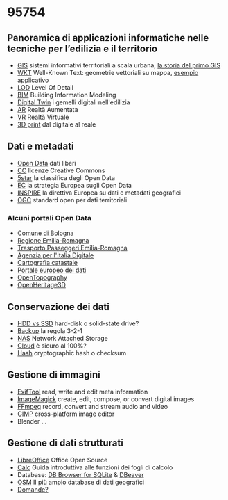 # 95754

## Panoramica di applicazioni informatiche nelle tecniche per l’edilizia e il territorio

- [GIS](https://www.esri.com/en-us/arcgis/products/arcgis-urban/overview) sistemi informativi territoriali a scala urbana, [la storia del primo GIS](https://www.ph.ucla.edu/epi/snow/snowbook0b.html)
- [WKT](https://en.wikipedia.org/wiki/Well-known_text_representation_of_geometry) Well-Known Text: geometrie vettoriali su mappa, [esempio applicativo](https://clydedacruz.github.io/openstreetmap-wkt-playground/)
- [LOD](https://filipbiljecki.com/publications/2014_ceus_lod_formalisation.pdf) Level Of Detail
- [BIM](https://www.autodesk.it/solutions/bim/benefits-of-bim) Building Information Modeling
- [Digital Twin](https://constructible.trimble.com/construction-industry/what-are-digital-twins) i gemelli digitali nell'edilizia
- [AR](https://sitevision.trimble.com) Realtà Aumentata
- [VR](https://www.acca.it/software-realta-virtuale) Realtà Virtuale
- [3D print](https://www.3dwasp.com/en/3d-printing-architecture/) dal digitale al reale

## Dati e metadati

- [Open Data](https://opendatahandbook.org) dati liberi
- [CC](https://creativecommons.org/licenses/) licenze Creative Commons
- [5star](https://5stardata.info/en/) la classifica degli Open Data
- [EC](https://digital-strategy.ec.europa.eu/en/policies/open-data) la strategia Europea sugli Open Data
- [INSPIRE](https://inspire.ec.europa.eu) la direttiva Europea su dati e metadati geografici
- [OGC](https://www.ogc.org/docs/is) standard open per dati territoriali

### Alcuni portali Open Data

- [Comune di Bologna](https://opendata.comune.bologna.it)
- [Regione Emilia-Romagna](https://dati.emilia-romagna.it/)
- [Trasporto Passeggeri Emilia-Romagna](https://solweb.tper.it/web/tools/open-data/open-data.aspx)
- [Agenzia per l'Italia Digitale](https://dati.gov.it)
- [Cartografia catastale](https://www.agenziaentrate.gov.it/portale/it/web/guest/schede/fabbricatiterreni/consultazione-cartografia-catastale/servizio-consultazione-cartografia)
- [Portale europeo dei dati](https://data.europa.eu/en)
- [OpenTopography](https://opentopography.org)
- [OpenHeritage3D](https://openheritage3d.org)

## Conservazione dei dati

- [HDD vs SSD](https://www.sandisk.com/content/dam/sandisk-main/en_us/assets/resources/enterprise/infographics/how-do-ssds-stack-up-against-hdds.pdf) hard-disk o solid-state drive?
- [Backup](https://www.acronis.com/en-us/articles/backup-rule/) la regola 3-2-1
- [NAS](https://www.redhat.com/en/topics/data-storage/network-attached-storage) Network Attached Storage
- [Cloud](https://thestack.technology/ovhcloud-fire-strasbourg/) è sicuro al 100%?
- [Hash](https://www.gnu.org/software/emacs/manual/html_node/elisp/Checksum_002fHash.html) cryptographic hash o checksum

## Gestione di immagini

- [ExifTool](https://exiftool.org) read, write and edit meta information
- [ImageMagick](https://imagemagick.org) create, edit, compose, or convert digital images
- [FFmpeg](https://ffmpeg.org) record, convert and stream audio and video
- [GIMP](https://www.gimp.org) cross-platform image editor
- Blender ...

## Gestione di dati strutturati

- [LibreOffice](https://www.libreoffice.org) Office Open Source
- [Calc](https://books.libreoffice.org/en/CG72/CG7201-Introduction.html) Guida introduttiva alle funzioni dei fogli di calcolo
- Database: [DB Browser for SQLite](https://sqlitebrowser.org) & [DBeaver](https://dbeaver.io)
- [OSM](https://www.openstreetmap.org/) Il più ampio database di dati geografici
- [Domande?](https://stackoverflow.com)
